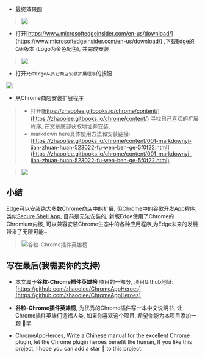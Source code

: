 - 最终效果图
> ![](https://upload-images.jianshu.io/upload_images/3203841-b1d8b4dcbc1c7864.png?imageMogr2/auto-orient/strip%7CimageView2/2/w/1240)

- 打开[https://www.microsoftedgeinsider.com/en-us/download/](https://www.microsoftedgeinsider.com/en-us/download/) ,下载Edge的`CAN`版本 (Logo为金色配色), 并完成安装
> ![](https://upload-images.jianshu.io/upload_images/3203841-7206b123d9a9b930.png)

- 打开`允许Edge从其它商店安装扩展程序`的按钮

![](https://upload-images.jianshu.io/upload_images/3203841-c7ab985aeb6e38a1.gif?imageMogr2/auto-orient/strip)

- 从Chrome商店安装扩展程序

> - 打开[https://zhaoolee.gitbooks.io/chrome/content/](https://zhaoolee.gitbooks.io/chrome/content/) 寻找自己喜欢的扩展程序, 在文章底部获取地址并安装, 
> - markdown here具体使用方法和安装链接: [https://zhaoolee.gitbooks.io/chrome/content/001-markdownyi-jian-zhuan-huan-523022-fu-wen-ben-ge-5f0f22.html](https://zhaoolee.gitbooks.io/chrome/content/001-markdownyi-jian-zhuan-huan-523022-fu-wen-ben-ge-5f0f22.html)


> ![](https://upload-images.jianshu.io/upload_images/3203841-096aee5b214a4b12.gif?imageMogr2/auto-orient/strip)

## 小结

Edge可以安装绝大多数Chrome商店中的扩展, 但Chrome中的谷歌开发App程序, 类似[Secure Shell App](https://chrome.google.com/webstore/detail/secure-shell-app/pnhechapfaindjhompbnflcldabbghjo), 目前是无法安装的, 新版Edge使用了Chrome的Chromium内核, 可以兼容安装Chrome生态中的各种应用程序,为Edge未来的发展带来了无限可能~



> ![谷粒-Chrome插件英雄榜](https://upload-images.jianshu.io/upload_images/3203841-4f0b239a3bb43be8.jpg)


## 写在最后(我需要你的支持)

- 本文属于**谷粒-Chrome插件英雄榜** 项目的一部分, 项目Github地址: [https://github.com/zhaoolee/ChromeAppHeroes](https://github.com/zhaoolee/ChromeAppHeroes)

- **谷粒-Chrome插件英雄榜**, 为优秀的Chrome插件写一本中文说明书, 让Chrome插件英雄们造福人类, 如果你喜欢这个项目, 希望你能为本项目添加一颗 🌟星.

- ChromeAppHeroes, Write a Chinese manual for the excellent Chrome plugin, let the Chrome plugin heroes benefit the human, If you like this project, I hope you can add a star 🌟 to this project.
